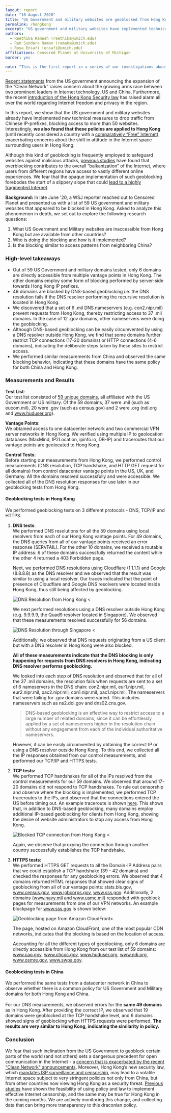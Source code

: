 ```yaml
---
layout: report
date: "10 August 2020"
title: "US Government and military websites are geoblocked from Hong Kong and China"
permalink: /hongkong
excerpt: "US government and military websites have implemented technical measures to drop traffic from China and Hong Kong."
authors:
  - Reethika Ramesh (reethika@umich.edu)
  - Ram Sundara Raman (ramaks@umich.edu)
  - Roya Ensafi (ensafi@umich.edu)
affiliations: Censored Planet at University of Michigan
border: yes

note: "This is the first report in a series of our investigations about the state of Internet freedom in Hong Kong. If you are in the region and are interested to collaborate or want to provide more information/feedback please reach out to us at: censoredplanet-rapid-focus@umich.edu"
---
```


[Recent statements](https://www.state.gov/announcing-the-expansion-of-the-clean-network-to-safeguard-americas-assets/) from the US government announcing the expansion of the “Clean Network”  raises concern about the growing arms race between two prominent leaders in Internet technology, US and China. Furthermore, the recent [introduction of the Hong Kong Security law](https://www.bbc.com/news/world-asia-china-52765838) has raised alarm all over the world regarding Internet freedom and privacy in the region. 

In this report, we show that the US government and military websites already have implemented new technical measures to drop traffic from Chinese IP-prefixes, blocking access to more than 50 websites. Interestingly, **we also found that these policies are applied to Hong Kong** (until recently considered a country with a [comparatively “Free” Internet](https://freedomhouse.org/country/hong-kong/freedom-world/2020)), exacerbating concerns about the shift in attitude in the Internet space surrounding users in Hong Kong. 

Although this kind of geoblocking is frequently employed to safeguard websites against malicious attacks, [previous studies](https://www.censoredplanet.org/assets/403forbidden.pdf) have found that overblocking contributes to the overall “balkanization” of the Internet, where users from different regions have access to vastly different online experiences. We fear that the opaque implementation of such geoblocking forebodes the start of a slippery slope that could [lead to a highly fragmented Internet](https://www.bbc.com/news/technology-53686390).

**Background:**
In late June '20, a WSJ reporter reached out to Censored Planet and presented us with a list of 59 US government and military websites that appeared to be blocked in Hong Kong. Asked to analyze this phenomenon in depth, we set out to explore the following research questions:

1. What US Government and Military websites are inaccessible from Hong Kong but are available from other countries?
2. Who is doing the blocking and how is it implemented?
3. Is the blocking similar to access patterns from neighboring China?

### High-level takeaways

*   Out of 59 US Government and military domains tested, only 6 domains are directly accessible from multiple vantage points in Hong Kong. The other domains employ some form of blocking performed by server-side towards Hong Kong IP prefixes.
*   49 domains are blocked by DNS-based geoblocking i.e. the DNS resolution fails if the DNS resolver performing the recursive resolution is located in Hong Kong.
*   We discovered that a set of 6 .mil DNS nameservers (e.g. con2.nipr.mil) prevent requests from Hong Kong, thereby restricting access to 37 .mil domains. In the case of 12 .gov domains, other nameservers were doing  the geoblocking.
*   Although DNS-based geoblocking can be easily circumvented by using a DNS resolver outside Hong Kong, we find that some domains further restrict TCP connections (17-20 domains) or HTTP connections (4-6 domains), indicating the deliberate steps taken by these sites to restrict access.  
*   We performed similar measurements from China and observed the same blocking behavior, indicating that these domains have the same policy for both China and Hong Kong. 


### Measurements and Results
**Test List**: \
Our test list consisted of [59 unique domains](/assets/hongkong-domains.txt), all affiliated with the US Government or US military. Of the 59 domains, 37 were .mil (such as eucom.mil), 20 were .gov (such as census.gov) and 2 were .org (ndi.org and www.huduser.org). 

**Vantage Points**:  \
We obtained access to one datacenter network and two commercial VPN server networks in Hong Kong. We verified using multiple IP to geolocation databases (MaxMind, IP2Location, ipinfo.io, DB-IP) and traceroutes that our vantage points are geolocated to Hong Kong.

**Control Tests**: \
Before starting our measurements from Hong Kong, we performed control measurements (DNS resolution, TCP handshake, and HTTP GET request for all domains) from control datacenter vantage points in the US, UK, and Germany. All the domains resolved successfully and were accessible. We collected all of the DNS resolution responses for use later in our geoblocking tests from Hong Kong. 

#### Geoblocking tests in Hong Kong
We performed geoblocking tests on 3 different protocols - DNS, TCP/IP and HTTPS. 

1. **DNS tests**: \
    We performed  DNS resolutions for all the 59 domains using local resolvers from each of our Hong Kong vantage points. For 49 domains, the DNS queries from all of our vantage points received an error response (SERVFAIL). For the other 10 domains, we received a routable IP address: 6 of these domains successfully returned the content while the other 4 returned a 403 Forbidden page.

    Next, we performed DNS resolutions using Cloudflare (1.1.1.1) and Google (8.8.8.8) as the DNS resolver and we observed that the result was similar to using a local resolver. Our traces indicated that the point of presence of Cloudflare and Google DNS resolvers were located inside Hong Kong, thus still being affected by geoblocking.

    ![DNS Resolution from Hong Kong <](/assets/hongkong-dns-1.png "DNS Resolution from Hong Kong")


    We next performed resolutions using a DNS resolver outside Hong Kong (e.g. 9.9.9.9, the Quad9 resolver located in Singapore). We observed that these measurements resolved successfully for 56 domains. 

    ![DNS Resolution through Singapore <](/assets/hongkong-dns-2.png "DNS Resolution through Singapore")


    Additionally, we observed that DNS requests originating from a US client but with a DNS resolver in Hong Kong were also blocked.


    **All of these measurements indicate that the DNS blocking is only happening for requests from DNS resolvers in Hong Kong, indicating DNS resolver performs geoblocking.**


    We looked into each step of DNS resolution and  observed that for all of the 37 .mil domains, the resolution fails when requests are sent to a set of 6 nameservers in the DNS chain: con2.nipr.mil, eur1.nipr.mil, eur2.nipr.mil, pac2.nipr.mil, con1.nipr.mil, pac1.nipr.mil. The nameservers that were failing for .gov domains were varied. This includes nameservers such as ns2.dol.gov and dns02.cns.gov. 


    > DNS-based geoblocking is an effective way to restrict access to a large number of related domains, since it can be effortlessly applied by a set of nameservers higher in the resolution chain without any engagement from each of the individual authoritative nameservers.

 
    However, it can be easily circumvented by obtaining the correct IP or using a DNS resolver outside Hong Kong. To this end, we collected all the IP responses obtained from our control measurements, and performed our TCP/IP and HTTPS tests. 

2. **TCP tests:** \
    We performed TCP handshakes for all of the IPs resolved from the control measurements for our 59 domains. We observed that around 17-20 domains did not respond to TCP handshakes. To rule out censorship and observe where the blocking is implemented, we performed TCP traceroutes to the IPs, and observed that the connections entered the US before timing out. An example traceroute is shown [here](/assets/hongkong-traceroute.txt). This shows that, in addition to DNS-based geoblocking, many domains employ additional IP-based geoblocking for clients from Hong Kong, showing the desire of website administrators to stop any access from Hong Kong.

    ![Blocked TCP connection from Hong Kong <](/assets/hongkong-tcp-1.png "Blocked TCP connection from Hong Kong")

    Again, we observe that proxying the connection through another country successfully establishes the TCP handshake. 

3. **HTTPS tests:** \
    We performed HTTPS GET requests to all the Domain-IP Address pairs that we could establish a TCP handshake (39 - 42 domains) and checked the responses for any geoblocking errors. We observed that 4 domains returned HTML responses that showed clear signs of geoblocking from all of our vantage points: stats.bls.gov, www.census.gov, www.jobcorps.gov, www.sss.gov. Additionally, 2 domains (www.navy.mil and www.usmc.mil) responded with geoblock pages for measurements from one of our VPN networks. An example blockpage for www.sss.gov is shown below:


    ![Geoblocking page from Amazon CloudFront<](/assets/hongkong-http-1.png "Geoblocking page from Amazon CloudFront")

    The page, hosted on Amazon CloudFront, one of the most popular CDN networks, indicates that the blocking is based on the location of access. 

    Accounting for all the different types of geoblocking, only 6 domains are directly accessible from Hong Kong from our test list of 59 domains: www.cao.gov, www.chcoc.gov, www.huduser.org, www.ndi.org, www.osmre.gov, www.swpa.gov. 

#### Geoblocking tests in China
We performed the same tests from a datacenter network in China to observe whether there is a common policy for US Government and Military domains for both Hong Kong and China. \
 \
For our DNS measurements, we observed errors for the **same 49 domains** as in Hong Kong. After providing the correct IP, we observed that 19 domains were geoblocked at the TCP handshake level, and 6 domains showed signs of geoblocking when HTTPS requests were performed. **The results are very similar to Hong Kong, indicating the similarity in policy.**

### Conclusion
We fear that such inclination from the US Government to geoblock certain parts of the world (and not others) sets a dangerous precedent for open communication in the Internet - a [concern that is exacerbated by the recent “Clean Network"  announcements](https://www.bbc.com/news/technology-53686390). Moreover, Hong Kong’s new security law, which [mandates ISP surveillance and censorship](https://fortune.com/2020/07/07/hong-kong-law-internet-freedom/), may lead to a volatile Internet space subject to very stringent policies not only from China, but from other countries now viewing Hong Kong as a security threat. [Previous studies](https://censoredplanet.org/assets/russia.pdf) have shown the feasibility of using policy and law to implement effective Internet censorship, and the same may be true for Hong Kong in the coming months. We are actively monitoring this change, and collecting data that can bring more transparency to this draconian policy. 
